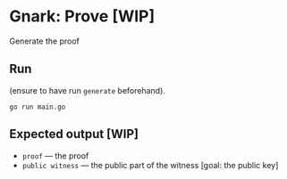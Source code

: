 # Gnark: Prove [WIP]

Generate the proof

## Run

(ensure to have run `generate` beforehand).

```
go run main.go
```

## Expected output [WIP]

* `proof` — the proof
* `public witness` — the public part of the witness [goal: the public key]
